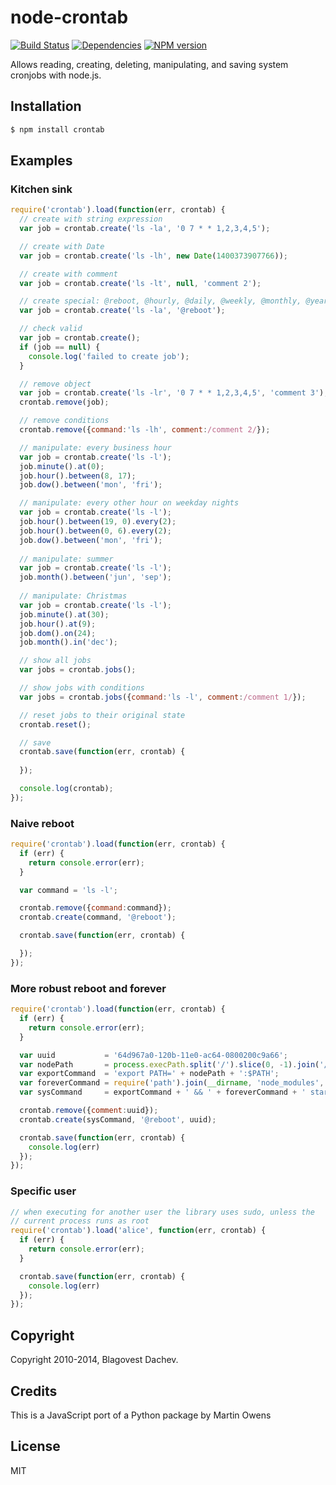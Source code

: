 # node-crontab
[![Build Status](https://secure.travis-ci.org/dachev/node-crontab.png)](http://travis-ci.org/dachev/node-crontab)
[![Dependencies](https://david-dm.org/dachev/node-crontab.png)](https://david-dm.org/dachev/node-crontab)
[![NPM version](https://badge.fury.io/js/crontab.svg)](http://badge.fury.io/js/crontab)

Allows reading, creating, deleting, manipulating, and saving system cronjobs with node.js.

## Installation

```bash
$ npm install crontab
```

## Examples
### Kitchen sink
```js
require('crontab').load(function(err, crontab) {
  // create with string expression
  var job = crontab.create('ls -la', '0 7 * * 1,2,3,4,5');

  // create with Date
  var job = crontab.create('ls -lh', new Date(1400373907766));

  // create with comment
  var job = crontab.create('ls -lt', null, 'comment 2');

  // create special: @reboot, @hourly, @daily, @weekly, @monthly, @yearly, @annually, @midnight
  var job = crontab.create('ls -la', '@reboot');

  // check valid
  var job = crontab.create();
  if (job == null) {
    console.log('failed to create job');
  }

  // remove object
  var job = crontab.create('ls -lr', '0 7 * * 1,2,3,4,5', 'comment 3');
  crontab.remove(job);

  // remove conditions
  crontab.remove({command:'ls -lh', comment:/comment 2/});

  // manipulate: every business hour
  var job = crontab.create('ls -l');
  job.minute().at(0);
  job.hour().between(8, 17);
  job.dow().between('mon', 'fri');

  // manipulate: every other hour on weekday nights
  var job = crontab.create('ls -l');
  job.hour().between(19, 0).every(2);
  job.hour().between(0, 6).every(2);
  job.dow().between('mon', 'fri');
  
  // manipulate: summer
  var job = crontab.create('ls -l');
  job.month().between('jun', 'sep');
  
  // manipulate: Christmas
  var job = crontab.create('ls -l');
  job.minute().at(30);
  job.hour().at(9);
  job.dom().on(24);
  job.month().in('dec');

  // show all jobs
  var jobs = crontab.jobs();

  // show jobs with conditions
  var jobs = crontab.jobs({command:'ls -l', comment:/comment 1/});

  // reset jobs to their original state
  crontab.reset();

  // save
  crontab.save(function(err, crontab) {
  
  });

  console.log(crontab);
});
```

### Naive reboot
```js
require('crontab').load(function(err, crontab) {
  if (err) {
    return console.error(err);
  }

  var command = 'ls -l';

  crontab.remove({command:command});
  crontab.create(command, '@reboot');

  crontab.save(function(err, crontab) {

  });
});
```

### More robust reboot and forever
```js
require('crontab').load(function(err, crontab) {
  if (err) {
    return console.error(err);
  }

  var uuid           = '64d967a0-120b-11e0-ac64-0800200c9a66';
  var nodePath       = process.execPath.split('/').slice(0, -1).join('/');
  var exportCommand  = 'export PATH=' + nodePath + ':$PATH';
  var foreverCommand = require('path').join(__dirname, 'node_modules', 'forever', 'bin', 'forever');
  var sysCommand     = exportCommand + ' && ' + foreverCommand + ' start ' + __filename;

  crontab.remove({comment:uuid});
  crontab.create(sysCommand, '@reboot', uuid);

  crontab.save(function(err, crontab) {
    console.log(err)
  });
});
```

### Specific user
```js
// when executing for another user the library uses sudo, unless the
// current process runs as root
require('crontab').load('alice', function(err, crontab) {
  if (err) {
    return console.error(err);
  }

  crontab.save(function(err, crontab) {
    console.log(err)
  });
});
```

## Copyright
Copyright 2010-2014, Blagovest Dachev.

## Credits
This is a JavaScript port of a Python package by Martin Owens

## License
MIT
